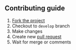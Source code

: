 ## Contributing guide

1. [Fork the project](https://github.com/ekelokorpi/panda-engine/fork)
2. Checkout to `develop` branch
3. Make changes
4. Create new [pull request](https://github.com/ekelokorpi/panda-engine/compare)
5. Wait for merge or comments
